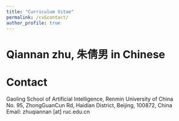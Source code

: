 ```yaml
---
title: "Curriculum Vitae"
permalink: /cv&contact/
author_profile: true
---
```

# Qiannan zhu, 朱倩男 in Chinese


<!-- [English CV [PDF]](https://lijian.ac.cn/files/english_cv.pdf)

[Chinese CV [PDF]](https://lijian.ac.cn/files/chinese_cv.pdf) -->

# Contact
Gaoling School of Artificial Intelligence, Renmin University of China<br>
No. 95, ZhongGuanCun Rd, Haidian District,
Beijing, 100872, China<br>
Email: zhuqiannan [at] ruc.edu.cn
